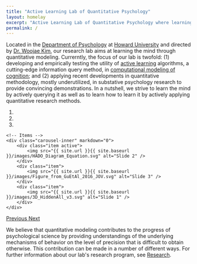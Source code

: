 ```yaml
---
title: "Active Learning Lab of Quantitative Psychology"
layout: homelay
excerpt: "Active Learning Lab of Quantitative Psychology where learning the mind and learning how to learn it occur actively."
permalink: /
---
```


Located in the [Department of Psychology](http://coas.howard.edu/psychology/) at [Howard University](https://www2.howard.edu/) and directed by [Dr. Woojae Kim](https://scholar.google.com/citations?user=NTYc27IAAAAJ&hl=en), our research lab aims at learning the mind through quantitative modeling. Currerntly, the focus of our lab is twofold: (1) developing and empirically testing the utility of [active learning](https://en.wikipedia.org/wiki/Active_learning_(machine_learning)) algorithms, a cutting-edge information query method, in [computational modeling of cognition](https://en.wikipedia.org/wiki/Computational_cognition); and (2) applying recent developments in quantitative methodology, mostly underutilized, in substative psychology research to provide convincing demonstrations. In a nutshell, we strive to learn the mind by actively querying it as well as to learn how to learn it by actively applying quantitative research methods. 
 

<div markdown="0" id="carousel" class="carousel slide" data-ride="carousel" data-interval="5000" data-pause="hover" >
    <!-- Menu -->
    <ol class="carousel-indicators">
        <li data-target="#carousel" data-slide-to="0" class="active"></li>
        <li data-target="#carousel" data-slide-to="1"></li>
        <li data-target="#carousel" data-slide-to="2"></li>
    </ol>

    <!-- Items -->
    <div class="carousel-inner" markdown="0">
        <div class="item active">
            <img src="{{ site.url }}{{ site.baseurl }}/images/HADO_Diagram_Equation.svg" alt="Slide 2" />
        </div>
        <div class="item">
            <img src="{{ site.url }}{{ site.baseurl }}/images/Figure_from_GuEtAl_2016_JOV.svg" alt="Slide 3" />
        </div>
        <div class="item">
            <img src="{{ site.url }}{{ site.baseurl }}/images/3D_HiddenAll_v3.svg" alt="Slide 1" />
        </div>
    </div> 
  <a class="left carousel-control" href="#carousel" role="button" data-slide="prev">
    <span class="glyphicon glyphicon-chevron-left" aria-hidden="true"></span>
    <span class="sr-only">Previous</span>
  </a>
  <a class="right carousel-control" href="#carousel" role="button" data-slide="next">
    <span class="glyphicon glyphicon-chevron-right" aria-hidden="true"></span>
    <span class="sr-only">Next</span>
  </a>
</div>

We believe that quantitative modeling contributes to the progress of psychological science by providing understandings of the underlying mechanisms of behavior on the level of precision that is difficult to obtain otherwise. This contribution can be made in a number of different ways. For further information about our lab's research program, see [Research](research).

<!-- **We are  looking for passionate new PhD students, Postdocs, and Master students to join the team** [(more info)]({{ site.url }}{{ site.baseurl }}/vacancies) **!** -->
 





